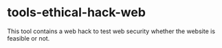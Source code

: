 # tools-ethical-hack-web
This tool contains a web hack to test web security whether the website is feasible or not.
